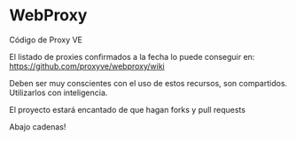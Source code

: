 WebProxy
========

Código de Proxy VE

El listado de proxies confirmados a la fecha lo puede conseguir en: 
https://github.com/proxyve/webproxy/wiki

Deben ser muy conscientes con el uso de estos recursos, son compartidos. Utilizarlos con inteligencia.

El proyecto estará encantado de que hagan forks y pull requests 

Abajo cadenas!
